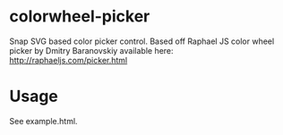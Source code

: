 # colorwheel-picker
Snap SVG based color picker control. Based off Raphael JS color wheel picker by Dmitry Baranovskiy available here:
http://raphaeljs.com/picker.html

# Usage
See example.html.

